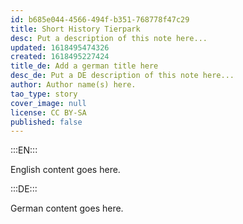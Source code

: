```yaml
---
id: b685e044-4566-494f-b351-768778f47c29
title: Short History Tierpark
desc: Put a description of this note here...
updated: 1618495474326
created: 1618495227424
title_de: Add a german title here
desc_de: Put a DE description of this note here...
author: Author name(s) here.
tao_type: story
cover_image: null
license: CC BY-SA
published: false
---
```


:::EN:::

English content goes here.

:::DE:::

German content goes here.
